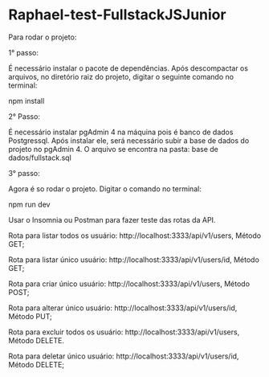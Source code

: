 # Raphael-test-FullstackJSJunior

Para rodar o projeto: 

1° passo:

É necessário instalar o pacote de dependências. Após descompactar os arquivos, no diretório raiz do projeto, digitar o seguinte comando no terminal:

npm install

2° Passo:

É necessário instalar pgAdmin 4 na máquina pois é banco de dados Postgressql. Após instalar ele, será necessário subir a base de dados do projeto no pgAdmin 4.
O arquivo se encontra na pasta: base de dados/fullstack.sql

3° passo:

Agora é so rodar o projeto. Digitar o comando no terminal:

npm run dev

Usar o Insomnia ou Postman para fazer teste das rotas da API.

Rota para listar todos os usuário: http://localhost:3333/api/v1/users, Método GET;

Rota para listar único usuário: http://localhost:3333/api/v1/users/id, Método GET;

Rota para criar único usuário: http://localhost:3333/api/v1/users, Método POST;

Rota para alterar único usuário: http://localhost:3333/api/v1/users/id, Método PUT;

Rota para excluir todos os usuário: http://localhost:3333/api/v1/users, Método DELETE.

Rota para deletar único usuário: http://localhost:3333/api/v1/users/id, Método DELETE;
